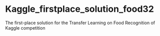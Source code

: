 # Kaggle_firstplace_solution_food32
The first-place solution for the Transfer Learning on Food Recognition of Kaggle competition
